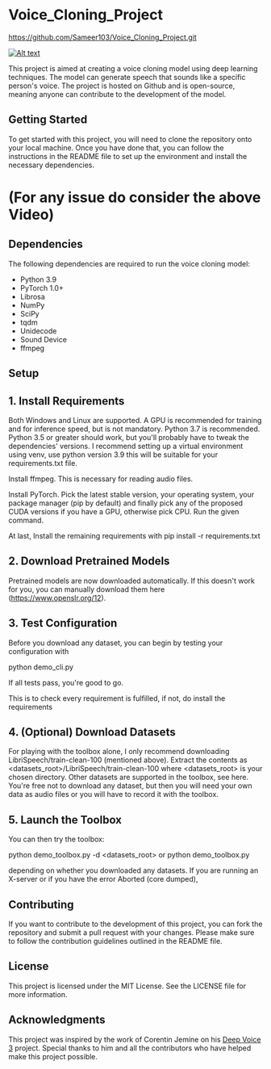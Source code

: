 # Voice_Cloning_Project
https://github.com/Sameer103/Voice_Cloning_Project.git

[![Alt text](https://img.youtube.com/vi/76HaHmmD9kY/0.jpg)](https://www.youtube.com/watch?v=76HaHmmD9kY)




This project is aimed at creating a voice cloning model using deep learning techniques. The model can generate speech that sounds like a specific person's voice. The project is hosted on Github and is open-source, meaning anyone can contribute to the development of the model.

## Getting Started

To get started with this project, you will need to clone the repository onto your local machine. Once you have done that, you can follow the instructions in the README file to set up the environment and install the necessary dependencies.
# (For any issue do consider the above Video)

## Dependencies

The following dependencies are required to run the voice cloning model:

- Python 3.9
- PyTorch 1.0+
- Librosa
- NumPy
- SciPy
- tqdm
- Unidecode
- Sound Device
- ffmpeg

## Setup
## 1. Install Requirements
Both Windows and Linux are supported. A GPU is recommended for training and for inference speed, but is not mandatory.
Python 3.7 is recommended. Python 3.5 or greater should work, but you'll probably have to tweak the dependencies' versions. I recommend setting up a virtual environment using venv, use python version 3.9 this will be suitable for your requirements.txt file.

Install ffmpeg. This is necessary for reading audio files.

Install PyTorch. Pick the latest stable version, your operating system, your package manager (pip by default) and finally pick any of the proposed CUDA versions if you have a GPU, otherwise pick CPU. Run the given command.

At last, Install the remaining requirements with pip install -r requirements.txt

## 2.  Download Pretrained Models
Pretrained models are now downloaded automatically. If this doesn't work for you, you can manually download them here (https://www.openslr.org/12).

## 3. Test Configuration
Before you download any dataset, you can begin by testing your configuration with

python demo_cli.py

If all tests pass, you're good to go.

This is to check every requirement is fulfilled, if not, do install the requirements

## 4. (Optional) Download Datasets
For playing with the toolbox alone, I only recommend downloading LibriSpeech/train-clean-100 (mentioned above). Extract the contents as <datasets_root>/LibriSpeech/train-clean-100 where <datasets_root> is your chosen directory. Other datasets are supported in the toolbox, see here. You're free not to download any dataset, but then you will need your own data as audio files or you will have to record it with the toolbox.

## 5. Launch the Toolbox
You can then try the toolbox:

python demo_toolbox.py -d <datasets_root>
or
python demo_toolbox.py

depending on whether you downloaded any datasets. If you are running an X-server or if you have the error Aborted (core dumped),



## Contributing

If you want to contribute to the development of this project, you can fork the repository and submit a pull request with your changes. Please make sure to follow the contribution guidelines outlined in the README file.

## License

This project is licensed under the MIT License. See the LICENSE file for more information.

## Acknowledgments

This project was inspired by the work of Corentin Jemine on his [Deep Voice 3](https://github.com/r9y9/deepvoice3_pytorch) project. Special thanks to him and all the contributors who have helped make this project possible.
